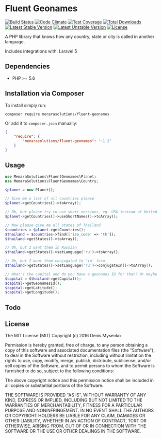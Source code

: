# Fluent Geonames
[![Build Status](https://travis-ci.org/MenaraSolutions/fluent-geonames.svg)](https://travis-ci.org/MenaraSolutions/fluent-geonames)
[![Code Climate](https://codeclimate.com/github/MenaraSolutions/fluent-geonames/badges/gpa.svg)](https://codeclimate.com/github/MenaraSolutions/fluent-geonames/badges)
[![Test Coverage](https://codeclimate.com/github/MenaraSolutions/fluent-geonames/badges/coverage.svg)](https://codeclimate.com/github/MenaraSolutions/fluent-geonames/badges)
[![Total Downloads](https://poser.pugx.org/dusterio/link-preview/d/total.svg)](https://packagist.org/packages/MenaraSolutions/fluent-geonames)
[![Latest Stable Version](https://poser.pugx.org/dusterio/link-preview/v/stable.svg)](https://packagist.org/packages/MenaraSolutions/fluent-geonames)
[![Latest Unstable Version](https://poser.pugx.org/dusterio/link-preview/v/unstable.svg)](https://packagist.org/packages/MenaraSolutions/fluent-geonames)
[![License](https://poser.pugx.org/MenaraSolutions/fluent-geonames/license.svg)](https://packagist.org/packages/MenaraSolutions/fluent-geonames)

A PHP library that knows how any country, state or city is called in another language.

Includes integrations with: Laravel 5

## Dependencies

* PHP >= 5.6

## Installation via Composer

To install simply run:

```
composer require menarasolutions/fluent-geonames
```

Or add it to `composer.json` manually:

```json
{
    "require": {
        "menarasolutions/fluent-geonames": "~1.2"
    }
}
```

## Usage

```php
use MenaraSolutions\FluentGeonames\Planet;
use MenaraSolutions\FluentGeonames\Country;

$planet = new Planet();

// Give me a list of all countries please
$planet->getCountries()->toArray();

// Oh, but please try to use short versions, eg. USA instead of United States of America
$planet->getCountries()->useShortNames()->toArray();

// Now please give me all states of Thailand
$countries = $planet->getCountries();
$thailand = $countries->find(['iso_code' => 'th']);
$thailand->getStates()->toArray();

// Oh, but I want them in Russian
$thailand->getStates()->setLanguage('ru')->toArray();

// Oh, but I want them conjugated to 'in' form
$thailand->getStates()->setLanguage('ru')->conjugateIn()->toArray();

// What's the capital and do you have a geonames ID for that? Or maybe latitude and longitude?
$capital = $thailand->getCapital();
$capital->getGeonamesId();
$capital->getLatitude();
$capital->getLongitude();
```

## Todo

## License

The MIT License (MIT)
Copyright (c) 2016 Denis Mysenko

Permission is hereby granted, free of charge, to any person obtaining a copy of this software and associated documentation files (the "Software"), to deal in the Software without restriction, including without limitation the rights to use, copy, modify, merge, publish, distribute, sublicense, and/or sell copies of the Software, and to permit persons to whom the Software is furnished to do so, subject to the following conditions:

The above copyright notice and this permission notice shall be included in all copies or substantial portions of the Software.

THE SOFTWARE IS PROVIDED "AS IS", WITHOUT WARRANTY OF ANY KIND, EXPRESS OR IMPLIED, INCLUDING BUT NOT LIMITED TO THE WARRANTIES OF MERCHANTABILITY, FITNESS FOR A PARTICULAR PURPOSE AND NONINFRINGEMENT. IN NO EVENT SHALL THE AUTHORS OR COPYRIGHT HOLDERS BE LIABLE FOR ANY CLAIM, DAMAGES OR OTHER LIABILITY, WHETHER IN AN ACTION OF CONTRACT, TORT OR OTHERWISE, ARISING FROM, OUT OF OR IN CONNECTION WITH THE SOFTWARE OR THE USE OR OTHER DEALINGS IN THE SOFTWARE.
